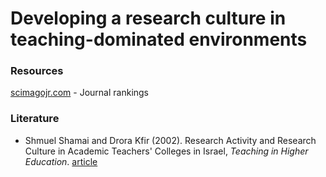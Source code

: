 # Developing a research culture in teaching-dominated environments

### Resources

[scimagojr.com](https://www.scimagojr.com/) - Journal rankings

### Literature

- Shmuel Shamai and Drora Kfir (2002). Research Activity and Research Culture
in Academic Teachers' Colleges in Israel, *Teaching in Higher Education*. [article](https://doi.org/10.1080/135625102760553900)
